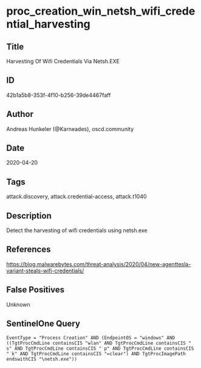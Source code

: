 # proc_creation_win_netsh_wifi_credential_harvesting

## Title
Harvesting Of Wifi Credentials Via Netsh.EXE

## ID
42b1a5b8-353f-4f10-b256-39de4467faff

## Author
Andreas Hunkeler (@Karneades), oscd.community

## Date
2020-04-20

## Tags
attack.discovery, attack.credential-access, attack.t1040

## Description
Detect the harvesting of wifi credentials using netsh.exe

## References
https://blog.malwarebytes.com/threat-analysis/2020/04/new-agenttesla-variant-steals-wifi-credentials/

## False Positives
Unknown

## SentinelOne Query
```
EventType = "Process Creation" AND (EndpointOS = "windows" AND ((TgtProcCmdLine containsCIS "wlan" AND TgtProcCmdLine containsCIS " s" AND TgtProcCmdLine containsCIS " p" AND TgtProcCmdLine containsCIS " k" AND TgtProcCmdLine containsCIS "=clear") AND TgtProcImagePath endswithCIS "\netsh.exe"))

```
